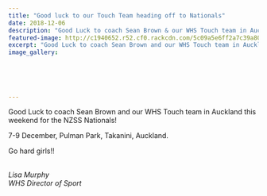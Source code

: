 ```yaml
---
title: "Good luck to our Touch Team heading off to Nationals"
date: 2018-12-06
description: "Good Luck to coach Sean Brown & our WHS Touch team in Auckland this weekend for the NZSS Nationals..."
featured-image: http://c1940652.r52.cf0.rackcdn.com/5c09a5e6ff2a7c39a8000fed/Girl-Touch-team-b4-NZSS-touch-champs-7-to-9-dec.jpg
excerpt: "Good Luck to coach Sean Brown and our WHS Touch team in Auckland this weekend for the NZSS Nationals."
image_gallery:
    
    
    
    
    
---
```


<p><span>Good Luck to coach Sean Brown and our WHS Touch team in Auckland this weekend for the NZSS Nationals!&nbsp;</span></p>
<p><span><span>7-9 December, Pulman Park, Takanini, Auckland.</span></span></p>
<p><span>Go hard girls!!<br /><br /></span></p>
<p><em>Lisa Murphy</em><br /><em>WHS Director of Sport</em></p>

